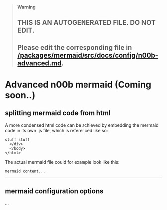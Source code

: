 > **Warning**
>
> ## THIS IS AN AUTOGENERATED FILE. DO NOT EDIT.
>
> ## Please edit the corresponding file in [/packages/mermaid/src/docs/config/n00b-advanced.md](../../packages/mermaid/src/docs/config/n00b-advanced.md).

# Advanced n00b mermaid (Coming soon..)

## splitting mermaid code from html

A more condensed html code can be achieved by embedding the mermaid code in its own .js file, which is referenced like so:

    stuff stuff
      </div>
      </body>
    </html>

The actual mermaid file could for example look like this:

    mermaid content...

---

## mermaid configuration options

...
